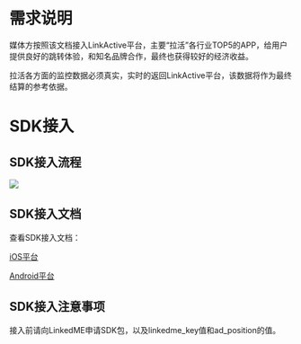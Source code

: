 # 需求说明

媒体方按照该文档接入LinkActive平台，主要“拉活”各行业TOP5的APP，给用户提供良好的跳转体验，和知名品牌合作，最终也获得较好的经济收益。

拉活各方面的监控数据必须真实，实时的返回LinkActive平台，该数据将作为最终结算的参考依据。

# SDK接入
## SDK接入流程

![](/assets/SDK.png)

## SDK接入文档
查看SDK接入文档：

[iOS平台](/ios-sdk.md)

[Android平台](/android-sdk.md)

## SDK接入注意事项
接入前请向LinkedME申请SDK包，以及linkedme_key值和ad_position的值。

